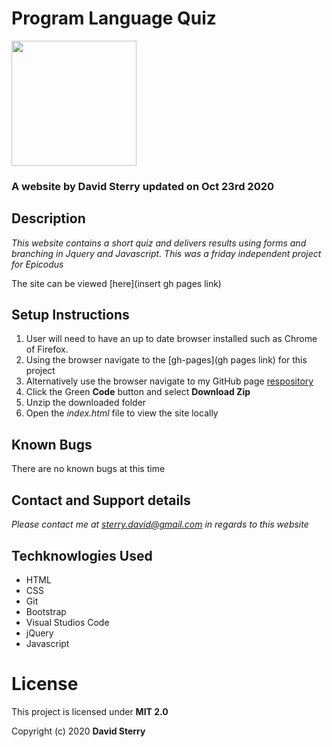 # Program Language Quiz 
<img src="https://github.com/Dave-Sterry.png" width="200px" height="auto">

### A website by David Sterry updated on Oct 23rd 2020

## Description

_This website contains a short quiz and delivers results using forms and branching in Jquery and Javascript. This was a friday independent project for Epicodus_

The site can be viewed [here](insert gh pages link)

## Setup Instructions
1. User will need to have an up to date browser installed such as Chrome of Firefox.
2. Using the browser navigate to the [gh-pages](gh pages link) for this project
2. Alternatively use the browser navigate to my GitHub page [respository](https://github.com/Dave-Sterry/Program-Lang-Selector)
3. Click the Green **Code** button and select **Download Zip**
4. Unzip the downloaded folder
5. Open the _index.html_ file to view the site locally

## Known Bugs
There are no known bugs at this time

## Contact and Support details

_Please contact me at sterry.david@gmail.com in regards to this website_

## Techknowlogies Used

* HTML
* CSS
* Git
* Bootstrap
* Visual Studios Code
* jQuery
* Javascript

# License

This project is licensed under **MIT 2.0**

Copyright (c) 2020 **David Sterry**
